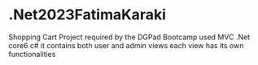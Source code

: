 # .Net2023FatimaKaraki
Shopping Cart Project required by the DGPad Bootcamp 
used MVC .Net core6 c#
it contains both user and admin views
each view has its own functionalities
